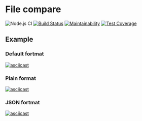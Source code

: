 # File compare

![Node.js CI](https://github.com/Yuran-Luk/frontend-project-lvl2/workflows/Node.js%20CI/badge.svg)
[![Build Status](https://travis-ci.org/Yuran-Luk/frontend-project-lvl2.svg?branch=master)](https://travis-ci.org/Yuran-Luk/frontend-project-lvl2)
[![Maintainability](https://api.codeclimate.com/v1/badges/10212a4417d08d0f13dc/maintainability)](https://codeclimate.com/github/Yuran-Luk/frontend-project-lvl2/maintainability)
[![Test Coverage](https://api.codeclimate.com/v1/badges/10212a4417d08d0f13dc/test_coverage)](https://codeclimate.com/github/Yuran-Luk/frontend-project-lvl2/test_coverage)

## Example

### Default fortmat
[![asciicast](https://asciinema.org/a/eoB4Otgvn2BADQURmLehyqot1.svg)](https://asciinema.org/a/eoB4Otgvn2BADQURmLehyqot1)

### Plain format
[![asciicast](https://asciinema.org/a/sBUPQBHdD5lm9PJMwE2UyQJxr.svg)](https://asciinema.org/a/sBUPQBHdD5lm9PJMwE2UyQJxr)

### JSON fortmat
[![asciicast](https://asciinema.org/a/kZwEERoRS35LU0IUWSQuw6wMJ.svg)](https://asciinema.org/a/kZwEERoRS35LU0IUWSQuw6wMJ)
